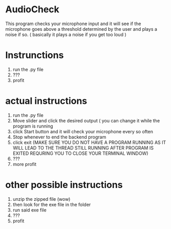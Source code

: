 # AudioCheck
This program checks your microphone input and it will see if the microphone goes above a threshold determined by the user and plays a noise if so. ( basically it plays a noise if you get too loud )


# Instrunctions
1. run the .py file
2. ???
3. profit

# actual instructions
1. run the .py file
2. Move slider and click the desired output ( you can change it while the program is running
3. click Start button and it will check your microphone every so often 
4. Stop whenever to end the backend program
5. click exit (MAKE SURE YOU DO NOT HAVE A PROGRAM RUNNING AS IT WILL LEAD TO THE THREAD STILL RUNNING AFTER PROGRAM IS EXITED REQURING YOU TO CLOSE YOUR TERMINAL WINDOW)
6. ???
7. more profit

# other possible instructions 
1. unzip the zipped file (wow) 
2. then look for the exe file in the folder 
3. run said exe file
4. ???
5. profit
